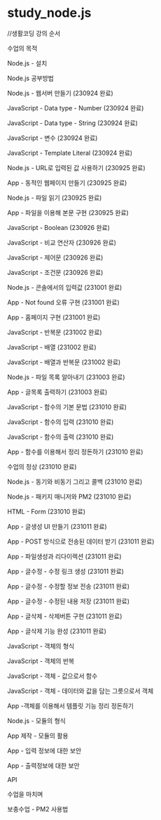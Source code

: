 # study_node.js

//생활코딩 강의 순서

수업의 목적

Node.js - 설치

Node.js 공부방법

Node.js - 웹서버 만들기 (230924 완료)

JavaScript - Data type - Number (230924 완료)

JavaScript - Data type - String (230924 완료)

JavaScript - 변수 (230924 완료)

JavaScript - Template Literal (230924 완료)

Node.js - URL로 입력된 값 사용하기 (230925 완료)

App - 동적인 웹페이지 만들기 (230925 완료)

Node.js - 파일 읽기 (230925 완료)

App - 파일을 이용해 본문 구현 (230925 완료)

JavaScript - Boolean (230926 완료)

JavaScript - 비교 연산자 (230926 완료)

JavaScript - 제어문 (230926 완료)

JavaScript - 조건문 (230926 완료)

Node.js - 콘솔에서의 입력값 (231001 완료)

App - Not found 오류 구현 (231001 완료)

App - 홈페이지 구현 (231001 완료)

JavaScript - 반복문 (231002 완료)

JavaScript - 배열 (231002 완료)

JavaScript - 배열과 반복문 (231002 완료)

Node.js - 파일 목록 알아내기 (231003 완료)

App - 글목록 출력하기 (231003 완료)

JavaScript - 함수의 기본 문법 (231010 완료)

JavaScript - 함수의 입력 (231010 완료)

JavaScript - 함수의 출력 (231010 완료)

App - 함수를 이용해서 정리 정돈하기 (231010 완료)

수업의 정상 (231010 완료)

Node.js - 동기와 비동기 그리고 콜백 (231010 완료)

Node.js - 패키지 매니저와 PM2 (231010 완료)

HTML - Form (231010 완료)

App - 글생성 UI 만들기 (231011 완료)

App - POST 방식으로 전송된 데이터 받기 (231011 완료)

App - 파일생성과 리다이렉션 (231011 완료)

App - 글수정 - 수정 링크 생성 (231011 완료)

App - 글수정 - 수정할 정보 전송 (231011 완료)

App - 글수정 - 수정된 내용 저장 (231011 완료)

App - 글삭제 - 삭제버튼 구현 (231011 완료)

App - 글삭제 기능 완성 (231011 완료)

JavaScript - 객체의 형식

JavaScript - 객체의 반복

JavaScript - 객체 - 값으로서 함수

JavaScript - 객체 - 데이터와 값을 담는 그릇으로서 객체

App -객체를 이용해서 템플릿 기능 정리 정돈하기

Node.js - 모듈의 형식

App 제작 - 모듈의 활용

App - 입력 정보에 대한 보안

App - 출력정보에 대한 보안

API

수업을 마치며

보충수업 - PM2 사용법
